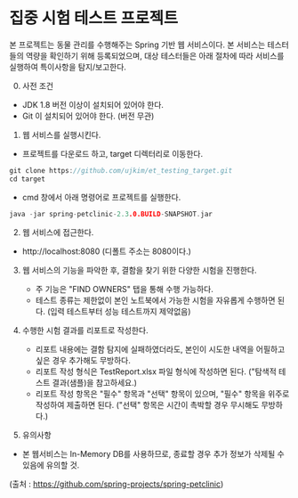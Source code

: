# 집중 시험 테스트 프로젝트 
본 프로젝트는 동물 관리를 수행해주는 Spring 기반 웹 서비스이다.
본 서비스는 테스터들의 역량을 확인하기 위해 등록되었으며, 대상 테스터들은 아래 절차에 따라 서비스를 실행하여 특이사항을 탐지/보고한다.

 0) 사전 조건
   * JDK 1.8 버전 이상이 설치되어 있어야 한다.
   * Git 이 설치되어 있어야 한다. (버전 무관)
   
 1) 웹 서비스를 실행시킨다.
   * 프로젝트를 다운로드 하고, target 디렉터리로 이동한다.
   ```c
   git clone https://github.com/ujkim/et_testing_target.git
   cd target
   ```
   * cmd 창에서 아래 명령어로 프로젝트를 실행한다.
   ```c
   java -jar spring-petclinic-2.3.0.BUILD-SNAPSHOT.jar
   ```
   
 2) 웹 서비스에 접근한다.
   * http://localhost:8080 (디폴트 주소는 8080이다.)
   
 3) 웹 서비스의 기능을 파악한 후, 결함을 찾기 위한 다양한 시험을 진행한다.
     * 주 기능은 "FIND OWNERS" 탭을 통해 수행 가능하다.
     * 테스트 종류는 제한없이 본인 노트북에서 가능한 시험을 자유롭게 수행하면 된다. (입력 테스트부터 성능 테스트까지 제약없음)
     
   
 4) 수행한 시험 결과를 리포트로 작성한다.
     * 리포트 내용에는 결함 탐지에 실패하였더라도, 본인이 시도한 내역을 어필하고 싶은 경우 추가해도 무방하다.
	 * 리포트 작성 형식은 TestReport.xlsx 파일 형식에 작성하면 된다. ("탐색적 테스트 결과(샘플)을 참고하세요.)
	 * 리포트 작성 항목은 "필수" 항목과 "선택" 항목이 있으며, "필수" 항목을 위주로 작성하여 제출하면 된다.
	   ("선택" 항목은 시간이 촉박할 경우 무시해도 무방하다.)
	 
   
 4) 유의사항
   * 본 웹서비스는 In-Memory DB를 사용하므로, 종료할 경우 추가 정보가 삭제될 수 있음에 유의할 것.
   
  
(출처 : https://github.com/spring-projects/spring-petclinic)